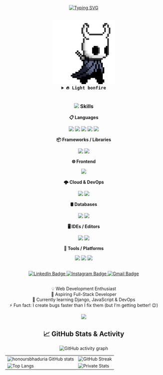 <div align="center">

  <p><a href="https://git.io/typing-svg">
    <img src="https://readme-typing-svg.herokuapp.com?size=40&duration=4000&multiline=true&width=600&height=150&lines=Hi%2C+I'm+Honours+Bhadauria;An+Aspiring+Full-Stack+Developer+%F0%9F%92%BB" alt="Typing SVG" />
  </a></p>

  <br>
  <img src="https://raw.githubusercontent.com/TanZng/TanZng/master/assets/hollor_knight3.gif" width="200">

  <details>
    <summary><b><samp>🔥 Light bonfire</samp></b></summary>
    <samp>
      <b><h2 style="color: #fc6203">B O N F I R E &nbsp; L I T !</h2></b>
      <img src="https://raw.githubusercontent.com/TanZng/TanZng/master/assets/bonefire.gif" width="200">
      <p>Current Project: <a href="https://github.com/honoursbhaduria/ai-resume-critiquer">AI Resume Critiquer</a> & <a href="https://github.com/honoursbhaduria/langgraph-cli-agent">LangGraph CLI Agent</a></p>
    </samp>
  </details>

  <br/>

  <h3><img src="https://media2.giphy.com/media/QssGEmpkyEOhBCb7e1/giphy.gif" width="25"> <b>Skills</b></h3>

  <p><b>📋 Languages</b></p>
  <p>
    <img src="https://img.shields.io/badge/html5-%23E34F26.svg?style=for-the-badge&logo=html5&logoColor=white"/>
    <img src="https://img.shields.io/badge/css3-%231572B6.svg?style=for-the-badge&logo=css3&logoColor=white"/>
    <img src="https://img.shields.io/badge/Tailwind_CSS-38B2AC?style=for-the-badge&logo=tailwind-css&logoColor=white"/>
    <img src="https://img.shields.io/badge/javascript-%23323330.svg?style=for-the-badge&logo=javascript&logoColor=%23F7DF1E"/>
    <img src="https://img.shields.io/badge/python-3670A0?style=for-the-badge&logo=python&logoColor=ffdd54"/>
  </p>

  <p><b>📦 Frameworks / Libraries</b></p>
  <p>
    <img src="https://img.shields.io/badge/django-%23092E20.svg?style=for-the-badge&logo=django&logoColor=white"/>
    <img src="https://img.shields.io/badge/streamlit-%23FF4B4B.svg?style=for-the-badge&logo=streamlit&logoColor=white"/>
  </p>

  <p><b>🌐 Frontend</b></p>
  <p>
    <img src="https://img.shields.io/badge/react-%2320232a.svg?style=for-the-badge&logo=react&logoColor=%2361DAFB"/>
  </p>

  <p><b>🌩️ Cloud & DevOps</b></p>
  <p>
    <img src="https://img.shields.io/badge/github-%23121011.svg?style=for-the-badge&logo=github&logoColor=white"/>
    <img src="https://img.shields.io/badge/git-%23F05033.svg?style=for-the-badge&logo=git&logoColor=white"/>
  </p>

  <p><b>🛢️ Databases</b></p>
  <p>
    <img src="https://img.shields.io/badge/sqlite-%2307405e.svg?style=for-the-badge&logo=sqlite&logoColor=white"/>
    <img src="https://img.shields.io/badge/mysql-%2300f.svg?style=for-the-badge&logo=mysql&logoColor=white"/>
  </p>

  <p><b>🖥️ IDEs / Editors</b></p>
  <p>
    <img src="https://img.shields.io/badge/Visual%20Studio%20Code-0078d7.svg?style=for-the-badge&logo=visual-studio-code&logoColor=white"/>
    <img src="https://img.shields.io/badge/pycharm-143?style=for-the-badge&logo=pycharm&logoColor=black&color=black&labelColor=green"/>
  </p>

  <p><b>🔧 Tools / Platforms</b></p>
  <p>
    <img src="https://img.shields.io/badge/streamlit-%23FF4B4B.svg?style=for-the-badge&logo=streamlit&logoColor=white"/>
    <img src="https://img.shields.io/badge/vercel-%23000000.svg?style=for-the-badge&logo=vercel&logoColor=white"/>
    <img src="https://img.shields.io/badge/netlify-%23000000.svg?style=for-the-badge&logo=netlify&logoColor=white"/>
  </p>

  <br/>

  <div id="badges">
    <a href="https://www.linkedin.com/in/honoursbhaduria" target="_blank">
      <img src="https://img.shields.io/badge/LinkedIn-blue?style=for-the-badge&logo=linkedin&logoColor=white" alt="LinkedIn Badge"/>
    </a>
    <a href="https://www.instagram.com/honoursbhaduria" target="_blank">
      <img src="https://img.shields.io/badge/Instagram-E4405F?style=for-the-badge&logo=instagram&logoColor=white" alt="Instagram Badge"/>
    </a>
    <a href="mailto:honoursbhaduria@gmail.com" target="_blank">
      <img src="https://img.shields.io/badge/Gmail-D14836?style=for-the-badge&logo=gmail&logoColor=white" alt="Gmail Badge"/>
    </a>
  </div>

  <br/>

  <p>
    💡 Web Development Enthusiast <br/>
    🎯 Aspiring Full-Stack Developer <br/>
    🔭 Currently learning Django, JavaScript & DevOps <br/>
    ⚡ Fun fact: I create bugs faster than I fix them (but I'm getting better! 😉)
  </p>

  <img src="https://media.giphy.com/media/L8K62iTDkzGX6/giphy.gif" width="500" />

  <br/>

  <h2>📈 GitHub Stats & Activity</h2>

  <img src="https://activity-graph.herokuapp.com/graph?username=honoursbhaduria&theme=react-dark&hide_border=true" alt="GitHub activity graph"/>

  <br/>

  <table>
    <tr>
      <td>
        <img src="https://github-readme-stats.vercel.app/api?username=honoursbhaduria&show_icons=true&theme=react" alt="honoursbhaduria GitHub stats"/>
      </td>
      <td>
        <img src="https://github-readme-streak-stats.herokuapp.com/?user=honoursbhaduria&theme=react" alt="GitHub Streak"/>
      </td>
    </tr>
    <tr>
      <td>
        <img src="https://github-readme-stats.vercel.app/api/top-langs/?username=honoursbhaduria&langs_count=8&theme=react&layout=compact" alt="Top Langs"/>
      </td>
      <td>
        <img src="https://github-readme-stats.vercel.app/api?username=honoursbhaduria&show_icons=true&locale=en&count_private=true&hide_rank=true&custom_title=My%20GitHub%20Stats&disable_animations=true&theme=react" alt="Private Stats"/>
      </td>
    </tr>
  </table>

</div>
